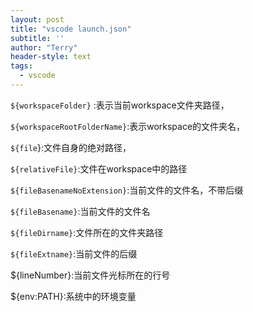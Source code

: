 ```yaml
---
layout: post
title: "vscode launch.json"
subtitle: ''
author: "Terry"
header-style: text
tags:
  - vscode
---
```


`${workspaceFolder}` :表示当前workspace文件夹路径，

`${workspaceRootFolderName}`:表示workspace的文件夹名，

`${file`}:文件自身的绝对路径，

`${relativeFile}`:文件在workspace中的路径

`${fileBasenameNoExtension}`:当前文件的文件名，不带后缀

`${fileBasename}`:当前文件的文件名

`${fileDirname}`:文件所在的文件夹路径

`${fileExtname}`:当前文件的后缀

${lineNumber}:当前文件光标所在的行号

${env:PATH}:系统中的环境变量